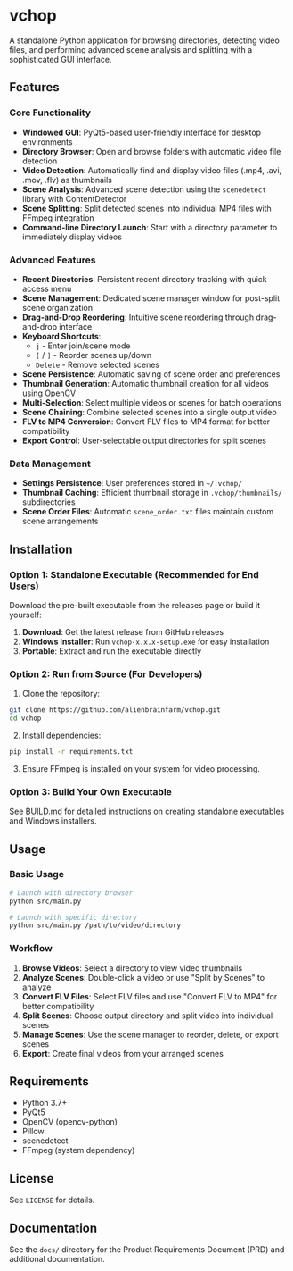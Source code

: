 # vchop

A standalone Python application for browsing directories, detecting video files, and performing advanced scene analysis and splitting with a sophisticated GUI interface.

## Features

### Core Functionality
- **Windowed GUI**: PyQt5-based user-friendly interface for desktop environments
- **Directory Browser**: Open and browse folders with automatic video file detection
- **Video Detection**: Automatically find and display video files (.mp4, .avi, .mov, .flv) as thumbnails
- **Scene Analysis**: Advanced scene detection using the `scenedetect` library with ContentDetector
- **Scene Splitting**: Split detected scenes into individual MP4 files with FFmpeg integration
- **Command-line Directory Launch**: Start with a directory parameter to immediately display videos

### Advanced Features
- **Recent Directories**: Persistent recent directory tracking with quick access menu
- **Scene Management**: Dedicated scene manager window for post-split scene organization
- **Drag-and-Drop Reordering**: Intuitive scene reordering through drag-and-drop interface
- **Keyboard Shortcuts**: 
  - `j` - Enter join/scene mode
  - `[` / `]` - Reorder scenes up/down
  - `Delete` - Remove selected scenes
- **Scene Persistence**: Automatic saving of scene order and preferences
- **Thumbnail Generation**: Automatic thumbnail creation for all videos using OpenCV
- **Multi-Selection**: Select multiple videos or scenes for batch operations
- **Scene Chaining**: Combine selected scenes into a single output video
- **FLV to MP4 Conversion**: Convert FLV files to MP4 format for better compatibility
- **Export Control**: User-selectable output directories for split scenes

### Data Management
- **Settings Persistence**: User preferences stored in `~/.vchop/`
- **Thumbnail Caching**: Efficient thumbnail storage in `.vchop/thumbnails/` subdirectories
- **Scene Order Files**: Automatic `scene_order.txt` files maintain custom scene arrangements

## Installation

### Option 1: Standalone Executable (Recommended for End Users)

Download the pre-built executable from the releases page or build it yourself:

1. **Download**: Get the latest release from GitHub releases
2. **Windows Installer**: Run `vchop-x.x.x-setup.exe` for easy installation
3. **Portable**: Extract and run the executable directly

### Option 2: Run from Source (For Developers)

1. Clone the repository:
```bash
git clone https://github.com/alienbrainfarm/vchop.git
cd vchop
```

2. Install dependencies:
```bash
pip install -r requirements.txt
```

3. Ensure FFmpeg is installed on your system for video processing.

### Option 3: Build Your Own Executable

See [BUILD.md](BUILD.md) for detailed instructions on creating standalone executables and Windows installers.

## Usage

### Basic Usage
```bash
# Launch with directory browser
python src/main.py

# Launch with specific directory
python src/main.py /path/to/video/directory
```

### Workflow
1. **Browse Videos**: Select a directory to view video thumbnails
2. **Analyze Scenes**: Double-click a video or use "Split by Scenes" to analyze
3. **Convert FLV Files**: Select FLV files and use "Convert FLV to MP4" for better compatibility
4. **Split Scenes**: Choose output directory and split video into individual scenes
5. **Manage Scenes**: Use the scene manager to reorder, delete, or export scenes
6. **Export**: Create final videos from your arranged scenes

## Requirements
- Python 3.7+
- PyQt5
- OpenCV (opencv-python)
- Pillow
- scenedetect
- FFmpeg (system dependency)

## License
See `LICENSE` for details.

## Documentation
See the `docs/` directory for the Product Requirements Document (PRD) and additional documentation.
